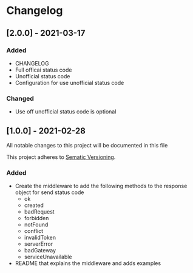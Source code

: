 # Changelog

## [2.0.0] - 2021-03-17

### Added
 - CHANGELOG
 - Full officai status code
 - Unofficial status code
 - Configuration for use unofficial status code

### Changed
 - Use off unofficial status code is optional

## [1.0.0] - 2021-02-28

All notable changes to this project will be documented in this file

This project adheres to [Sematic Versioning](https://semver.org/spec/v2.0.0.html).

### Added
 - Create the middleware to add the following methods to the response object for send status code
   - ok
   - created
   - badRequest
   - forbidden
   - notFound
   - conflict
   - invalidToken
   - serverError
   - badGateway
   - serviceUnavailable
 - README that explains the middleware and adds examples